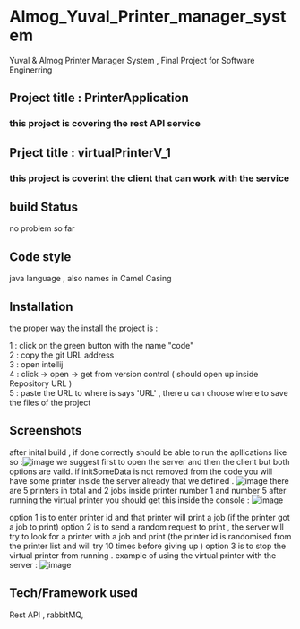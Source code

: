 # Almog_Yuval_Printer_manager_system
Yuval &amp; Almog Printer Manager System , Final Project for Software Enginerring 

## Project title : PrinterApplication
### this project is covering the rest API service 
## Prject title : virtualPrinterV_1
### this project is coverint the client that can work with the service 

## build Status
 no problem so far 
## Code style
java language , 
also names in Camel Casing 

## Installation
the proper way the install the project is :

1 : click on the green button with the name "code" <br>
2 : copy the git URL address <br>
3 : open intellij <br>
4 : click  -> open -> get from version control  ( should open up inside Repository URL ) <br>
5 : paste the URL to where is says 'URL' , there u can choose where to save the files of the project  <br>


## Screenshots
after inital build , if done correctly should be able to run the apllications like so :![image](https://user-images.githubusercontent.com/120096334/221821299-1767ddaf-4703-46c4-9208-56e68d0a94ba.png)
we suggest first to open the server and then the client but both options are vaild.
if initSomeData is not removed from the code you will have some printer inside the server already that we defined .
![image](https://user-images.githubusercontent.com/120096334/221821952-14032502-f017-416a-afae-f7aa6a105860.png)
there are 5 printers in total and 2 jobs inside printer number 1 and number 5 
after running the virtual printer you should get this inside the console :
![image](https://user-images.githubusercontent.com/120096334/221822298-58496530-9f39-42fd-8190-aa017036192e.png)

option 1 is to enter printer id and that printer will print a job (if the printer got a job to print)
option 2 is to send a random request to print , the server will try to look for a printer with a job and print (the printer id is randomised from the printer list and will try 10 times before giving up ) 
option 3 is to stop the virtual printer from running .
example of using the virtual printer with the server : ![image](https://user-images.githubusercontent.com/120096334/221823290-e46d1363-3482-42ad-a1da-963984f08888.png)

## Tech/Framework used
Rest API ,
rabbitMQ,



